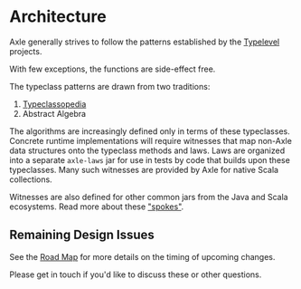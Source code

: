 # Architecture

Axle generally strives to follow the patterns established
by the [Typelevel](http://typelevel.org/) projects.

With few exceptions, the functions are side-effect free.

The typeclass patterns are drawn from two traditions:

1. [Typeclassopedia](https://wiki.haskell.org/Typeclassopedia)
2. Abstract Algebra

The algorithms are increasingly defined only in terms of these typeclasses.
Concrete runtime implementations will require witnesses that map non-Axle data structures
onto the typeclass methods and laws.
Laws are organized into a separate `axle-laws` jar for use in tests by code that builds
upon these typeclasses.
Many such witnesses are provided by Axle for native Scala collections.

Witnesses are also defined for other common jars from the Java and Scala ecosystems.
Read more about these ["spokes"](/spokes/).

## Remaining Design Issues

See the [Road Map](/road_map/) for more details on the timing of upcoming changes.

Please get in touch if you'd like to discuss these or other questions.
